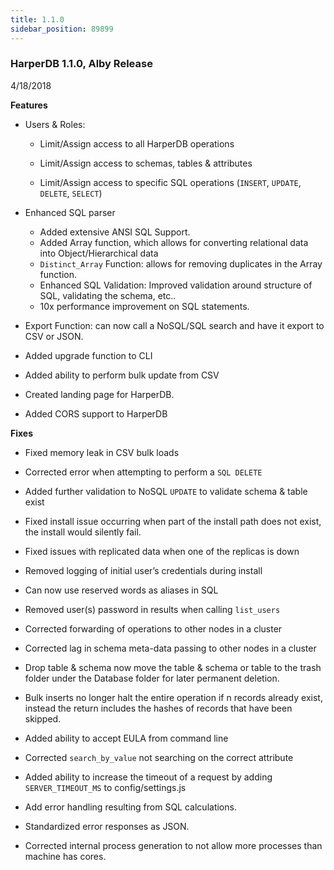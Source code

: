 ```yaml
---
title: 1.1.0
sidebar_position: 89899
---
```


### HarperDB 1.1.0, Alby Release

4/18/2018

**Features**

- Users & Roles:
  - Limit/Assign access to all HarperDB operations

  - Limit/Assign access to schemas, tables & attributes

  - Limit/Assign access to specific SQL operations (`INSERT`, `UPDATE`, `DELETE`, `SELECT`)

- Enhanced SQL parser
  - Added extensive ANSI SQL Support.
  - Added Array function, which allows for converting relational data into Object/Hierarchical data
  - `Distinct_Array` Function: allows for removing duplicates in the Array function.
  - Enhanced SQL Validation: Improved validation around structure of SQL, validating the schema, etc..
  - 10x performance improvement on SQL statements.

- Export Function: can now call a NoSQL/SQL search and have it export to CSV or JSON.

- Added upgrade function to CLI

- Added ability to perform bulk update from CSV

- Created landing page for HarperDB.

- Added CORS support to HarperDB

**Fixes**

- Fixed memory leak in CSV bulk loads

- Corrected error when attempting to perform a `SQL DELETE`

- Added further validation to NoSQL `UPDATE` to validate schema & table exist

- Fixed install issue occurring when part of the install path does not exist, the install would silently fail.

- Fixed issues with replicated data when one of the replicas is down

- Removed logging of initial user’s credentials during install

- Can now use reserved words as aliases in SQL

- Removed user(s) password in results when calling `list_users`

- Corrected forwarding of operations to other nodes in a cluster

- Corrected lag in schema meta-data passing to other nodes in a cluster

- Drop table & schema now move the table & schema or table to the trash folder under the Database folder for later permanent deletion.

- Bulk inserts no longer halt the entire operation if n records already exist, instead the return includes the hashes of records that have been skipped.

- Added ability to accept EULA from command line

- Corrected `search_by_value` not searching on the correct attribute

- Added ability to increase the timeout of a request by adding `SERVER_TIMEOUT_MS` to config/settings.js

- Add error handling resulting from SQL calculations.

- Standardized error responses as JSON.

- Corrected internal process generation to not allow more processes than machine has cores.
